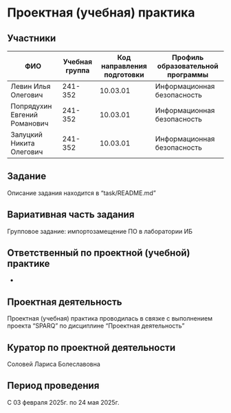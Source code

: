 ﻿# Проектная (учебная) практика


## Участники

| ФИО                     | Учебная группа | Код направления подготовки | Профиль образовательной программы |
|-------------------------|----------------|-----------------------------|------------------------------------|
| Левин Илья Олегович     | 241-352        | 10.03.01                    | Информационная безопасность       |
| Попрядухин Евгений Романович | 241-352    | 10.03.01                    | Информационная безопасность       |
| Залуцкий Никита Олегович | 241-352       | 10.03.01                    | Информационная безопасность       |

## Задание

Описание задания находится в “task/README.md”

## Вариативная часть задания
	
Групповое задание: импортозамещение ПО в лаборатории ИБ

## Ответственный по проектной (учебной) практике

-

## Проектная деятельность

Проектная (учебная) практика проводилась в связке с выполнением проекта “SPARQ” по дисциплине “Проектная деятельность”

## Куратор по проектной деятельности

Соловей Лариса Болеславовна

## Период проведения 

С 03 февраля 2025г. по 24 мая 2025г.
